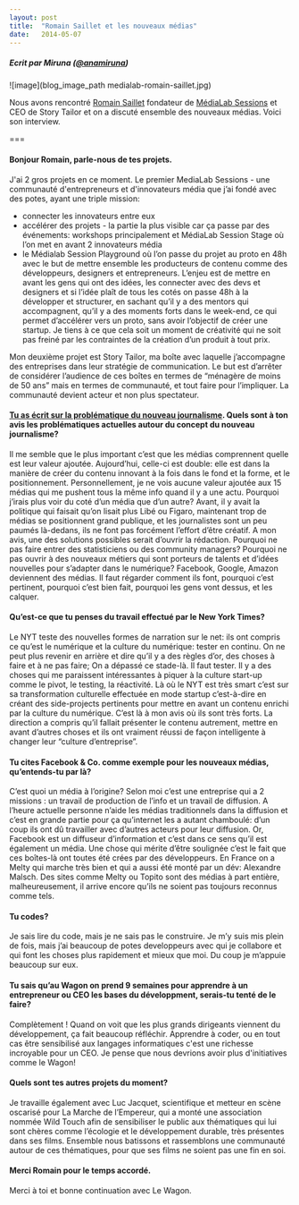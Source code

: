 ```yaml
---
layout: post
title:  "Romain Saillet et les nouveaux médias"
date:   2014-05-07
---
```


##### Ecrit par Miruna (<a href="https://twitter.com/anamiruna" target="_blank"><span class="red bold">@anamiruna</span></a>)

![image](blog_image_path medialab-romain-saillet.jpg)

Nous avons rencontré [Romain Saillet](https://twitter.com/RomainSaillet) fondateur de [MédiaLab Sessions](http://www.medialabsession.org/) et CEO de Story Tailor et on a discuté ensemble des nouveaux médias. Voici son interview.

===

<h4 class="red bold">Bonjour Romain, parle-nous de tes projets.</h4>

J'ai 2 gros projets en ce moment. Le premier MediaLab Sessions - une communauté d'entrepreneurs et d'innovateurs média que j’ai fondé avec des potes, ayant une triple mission:

+ connecter les innovateurs entre eux
+ accélérer des projets - la partie la plus visible car ça passe par des événements: workshops principalement et MédiaLab Session Stage où l’on met en avant 2 innovateurs média
+ le Médialab Session Playground où l’on passe du projet au proto en 48h avec le but de mettre ensemble les producteurs de contenu comme des développeurs, designers et entrepreneurs. L’enjeu est de mettre en avant les gens qui ont des idées, les connecter avec des devs et designers et si l’idée plaît de tous les cotés on passe 48h à la développer et structurer, en sachant qu’il y a des mentors qui accompagnent, qu’il y a des moments forts dans le week-end, ce qui permet d’accélérer vers un proto, sans avoir l’objectif de créer une startup. Je tiens à ce que cela soit un moment de créativité qui ne soit pas freiné par les contraintes de la création d’un produit à tout prix.

Mon deuxième projet est Story Tailor, ma boîte avec laquelle j’accompagne des entreprises dans leur stratégie de communication. Le but est d’arrêter de considérer l’audience de ces boîtes en termes de “ménagère de moins de 50 ans” mais en termes de communauté, et tout faire pour l’impliquer. La communauté devient acteur et non plus spectateur.

<h4 class="red bold"><a href="https://medium.com/@romainsaillet" target="_blank">Tu as écrit sur la problématique du nouveau journalisme</a>. Quels sont à ton avis les problématiques actuelles autour du concept du nouveau journalisme?</h4>

Il me semble que le plus important c’est que les médias comprennent quelle est leur valeur ajoutée. Aujourd’hui, celle-ci est double: elle est dans la manière de créer du contenu innovant à la fois dans le fond et la forme, et le positionnement. Personnellement, je ne vois aucune valeur ajoutée aux 15 médias qui me pushent tous la même info quand il y a une actu. Pourquoi j’irais plus voir du coté d’un média que d’un autre? Avant, il y avait la politique qui faisait qu’on lisait plus Libé ou Figaro, maintenant trop de médias se positionnent grand publique, et les journalistes sont un peu paumés là-dedans, ils ne font pas forcément l’effort d’être créatif. A mon avis, une des solutions possibles serait d’ouvrir la rédaction. Pourquoi ne pas faire entrer des statisticiens ou des community managers? Pourquoi ne pas ouvrir à des nouveaux métiers qui sont porteurs de talents et d’idées nouvelles pour s’adapter dans le numérique? Facebook, Google, Amazon deviennent des médias. Il faut régarder comment ils font, pourquoi c’est pertinent, pourquoi c’est bien fait, pourquoi les gens vont dessus, et les calquer.

<h4 class="red bold">Qu’est-ce que tu penses du travail effectué par le New York Times?</h4>

Le NYT teste des nouvelles formes de narration sur le net: ils ont compris ce qu’est le numérique et la culture du numérique: tester en continu. On ne peut plus revenir en arrière et dire qu’il y a des règles d’or, des choses à faire et à ne pas faire; On a dépassé ce stade-là. Il faut tester. Il y a des choses qui me paraissent intéressantes à piquer à la culture start-up comme le pivot, le testing, la réactivité. Là où le NYT est très smart c’est sur sa transformation culturelle effectuée en mode startup c’est-à-dire en créant des side-projects pertinents pour mettre en avant un contenu enrichi par la culture du numérique. C’est là à mon avis où ils sont très forts. La direction a compris qu’il fallait présenter le contenu autrement, mettre en avant d’autres choses et ils ont vraiment réussi de façon intelligente à changer leur “culture d’entreprise”.

<h4 class="red bold">Tu cites Facebook & Co. comme exemple pour les nouveaux médias, qu’entends-tu par là?</h4>

C’est quoi un média à l’origine? Selon moi c’est une entreprise qui a 2 missions : un travail de production de l’info et un travail de diffusion. A l’heure actuelle personne n’aide les médias traditionnels dans la diffusion et c’est en grande partie pour ça qu’internet les a autant chamboulé: d’un coup ils ont dû travailler avec d’autres acteurs pour leur diffusion. Or, Facebook est un diffuseur d’information et c’est dans ce sens qu’il est également un média. Une chose qui mérite d’être soulignée c’est le fait que ces boîtes-là ont toutes été crées par des développeurs. En France on a Melty qui marche très bien et qui a aussi été monté par un dév: Alexandre Malsch. Des sites comme Melty ou Topito sont des médias à part entière, malheureusement, il arrive encore qu’ils ne soient pas toujours reconnus comme tels.

<h4 class="red bold">Tu codes?</h4>

Je sais lire du code, mais je ne sais pas le construire. Je m’y suis mis plein de fois, mais j’ai beaucoup de potes developpeurs avec qui je collabore et qui font les choses plus rapidement et mieux que moi. Du coup je m’appuie beaucoup sur eux.

<h4 class="red bold">Tu sais qu’au Wagon on prend 9 semaines pour apprendre à un entrepreneur ou CEO les bases du développment, serais-tu tenté de le faire?</h4>

Complètement ! Quand on voit que les plus grands dirigeants viennent du développement, ça fait beaucoup réfléchir. Apprendre à coder, ou en tout cas être sensibilisé aux langages informatiques c'est une richesse incroyable pour un CEO. Je pense que nous devrions avoir plus d'initiatives comme le Wagon!

<h4 class="red bold">Quels sont tes autres projets du moment?</h4>

Je travaille également avec Luc Jacquet, scientifique et metteur en scène oscarisé pour La Marche de l’Empereur, qui a monté une association nommée Wild Touch afin de sensibiliser le public aux thématiques qui lui sont chères comme l’écologie et le développement durable, très présentes dans ses films. Ensemble nous batissons et rassemblons une communauté autour de ces thématiques, pour que ses films ne soient pas une fin en soi.

<h4 class="red bold">Merci Romain pour le temps accordé.</h4>

Merci à toi et bonne continuation avec Le Wagon.
